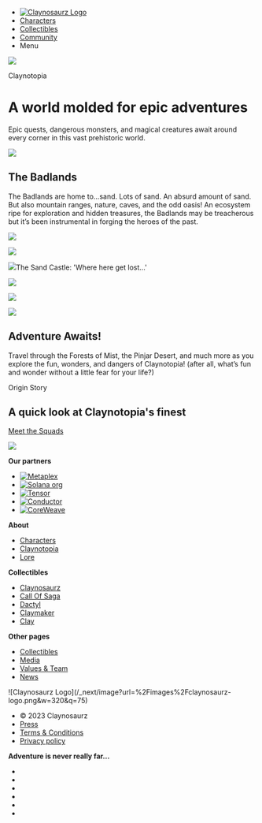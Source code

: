   * [![Claynosaurz Logo](/_next/image?url=%2Fimages%2Fclaynosaurz-logo.png&w=640&q=75)](/)
  * [Characters](/characters)
  * [Collectibles](/collectibles)
  * [Community](/community)
  * Menu

![](/_next/image?url=https%3A%2F%2Fcdn.sanity.io%2Fimages%2F6ddd42dj%2Fproduction%2F9c0a44819c15913bd5c4d54f24e49826076ee41c-3000x1563.jpg%3Frect%3D111%2C0%2C2779%2C1563%26w%3D1920%26h%3D1080&w=2048&q=75)

Claynotopia

# A world molded for epic adventures

Epic quests, dangerous monsters, and magical creatures await around every
corner in this vast prehistoric world.

![](/_next/image?url=https%3A%2F%2Fcdn.sanity.io%2Fimages%2F6ddd42dj%2Fproduction%2F708c27b64b5484158a9d08435e4839998cd29786-2000x1248.jpg%3Fw%3D2000%26h%3D1248&w=2048&q=75)

## The Badlands

The Badlands are home to…sand. Lots of sand. An absurd amount of sand. But
also mountain ranges, nature, caves, and the odd oasis! An ecosystem ripe for
exploration and hidden treasures, the Badlands may be treacherous but it’s
been instrumental in forging the heroes of the past.

![](/_next/image?url=https%3A%2F%2Fcdn.sanity.io%2Fimages%2F6ddd42dj%2Fproduction%2Fb4fafd37c0c0d2c2e04f0451ce81a3b5101de157-960x384.jpg%3Fw%3D960%26h%3D384&w=1920&q=75)[](https://cdn.sanity.io/images/6ddd42dj/production/b4fafd37c0c0d2c2e04f0451ce81a3b5101de157-960x384.jpg?dl=clayno_badlands_trice_cave_small.jpg
"Download image")

![](/_next/image?url=https%3A%2F%2Fcdn.sanity.io%2Fimages%2F6ddd42dj%2Fproduction%2F66791c70b87e1f5893dfb3d55891c52cc988ba78-960x384.jpg%3Fw%3D960%26h%3D384&w=1920&q=75)[](https://cdn.sanity.io/images/6ddd42dj/production/66791c70b87e1f5893dfb3d55891c52cc988ba78-960x384.jpg?dl=clayno_badlands_ancient_small.jpg
"Download image")

![](/_next/image?url=https%3A%2F%2Fcdn.sanity.io%2Fimages%2F6ddd42dj%2Fproduction%2F7725ad1135c7d3be7a11efc7d6034ee8161f7489-960x384.jpg%3Fw%3D960%26h%3D384&w=1920&q=75)The
Sand Castle: 'Where here get
lost...'[](https://cdn.sanity.io/images/6ddd42dj/production/7725ad1135c7d3be7a11efc7d6034ee8161f7489-960x384.jpg?dl=clayno_badlands_sand_castle_small.jpg
"Download image")

![](/_next/image?url=https%3A%2F%2Fcdn.sanity.io%2Fimages%2F6ddd42dj%2Fproduction%2Fed01f50f93a18325bf3ccdc8639fe8e9cd911e4a-960x384.jpg%3Fw%3D960%26h%3D384&w=1920&q=75)[](https://cdn.sanity.io/images/6ddd42dj/production/ed01f50f93a18325bf3ccdc8639fe8e9cd911e4a-960x384.jpg?dl=clayno_badlands_pyramid_small.jpg
"Download image")

![](/_next/image?url=https%3A%2F%2Fcdn.sanity.io%2Fimages%2F6ddd42dj%2Fproduction%2F8c0220adc586b63228112c5c179073dd86d2a6a1-960x384.jpg%3Fw%3D960%26h%3D384&w=1920&q=75)[](https://cdn.sanity.io/images/6ddd42dj/production/8c0220adc586b63228112c5c179073dd86d2a6a1-960x384.jpg?dl=clayno_badlands_dactyl_small.jpg
"Download image")

![](/_next/image?url=https%3A%2F%2Fcdn.sanity.io%2Fimages%2F6ddd42dj%2Fproduction%2F1a75c0df42ab70b3c280cf47fa0e30a173d16df0-960x384.jpg%3Fw%3D960%26h%3D384&w=1920&q=75)[](https://cdn.sanity.io/images/6ddd42dj/production/1a75c0df42ab70b3c280cf47fa0e30a173d16df0-960x384.jpg?dl=clayno_badlands_shelter_small.jpg
"Download image")

## Adventure Awaits!

Travel through the Forests of Mist, the Pinjar Desert, and much more as you
explore the fun, wonders, and dangers of Claynotopia! (after all, what’s fun
and wonder without a little fear for your life?)

Origin Story

## A quick look at Claynotopia's finest

[Meet the Squads](/characters)

![](/_next/image?url=https%3A%2F%2Fcdn.sanity.io%2Fimages%2F6ddd42dj%2Fproduction%2F612e2937c9e74d7e08bd55428e3da697db7287e8-1920x1080.png%3Frect%3D0%2C60%2C1920%2C960%26w%3D2000%26h%3D1000&w=2048&q=75)

**Our partners**

  * [![Metaplex](/_next/image?url=https%3A%2F%2Fcdn.sanity.io%2Fimages%2F6ddd42dj%2Fproduction%2Fe96b2e29713066eb07ee829abc60187908282f6c-514x48.svg%3Frect%3D161%2C0%2C192%2C48%26w%3D200%26h%3D50&w=400&q=75)](https://www.metaplex.com)
  * [![Solana org](/_next/image?url=https%3A%2F%2Fcdn.sanity.io%2Fimages%2F6ddd42dj%2Fproduction%2F4cd65b73b5fea76180d8d19bd5b4288ef41d562a-372x61.svg%3Frect%3D64%2C0%2C244%2C61%26w%3D200%26h%3D50&w=400&q=75)](https://www.solana.org)
  * [![Tensor](/_next/image?url=https%3A%2F%2Fcdn.sanity.io%2Fimages%2F6ddd42dj%2Fproduction%2Fc81421bc08c270fa07dd946e7acbe67ea9adef7a-4421x992.svg%3Frect%3D227%2C0%2C3968%2C992%26w%3D200%26h%3D50&w=400&q=75)](https://tensor.trade)
  * [![Conductor](/_next/image?url=https%3A%2F%2Fcdn.sanity.io%2Fimages%2F6ddd42dj%2Fproduction%2F0d841ce112bd359580f074ae104cd2db0bb5ae52-726x454.svg%3Frect%3D0%2C136%2C726%2C182%26w%3D200%26h%3D50&w=400&q=75)](https://www.conductortech.com/coreweave)
  * [![CoreWeave](/_next/image?url=https%3A%2F%2Fcdn.sanity.io%2Fimages%2F6ddd42dj%2Fproduction%2F59c99e0266a43add08e3640627df28afdee7f6b7-4578x619.svg%3Frect%3D1051%2C0%2C2476%2C619%26w%3D200%26h%3D50&w=400&q=75)](https://www.coreweave.com/)

**About**

  * [ Characters](/characters)
  * [Claynotopia](/claynotopia)
  * [Lore](/lore)

**Collectibles**

  * [ Claynosaurz](/collectibles/claynosaurz)
  * [Call Of Saga](/collectibles/call-of-saga)
  * [Dactyl](/collectibles/dactyl)
  * [Claymaker](/collectibles/claymaker)
  * [Clay](/collectibles/clay)

**Other pages**

  * [ Collectibles](/collectibles)
  * [Media](/media)
  * [Values & Team](/team)
  * [News](/news)

![Claynosaurz Logo](/_next/image?url=%2Fimages%2Fclaynosaurz-
logo.png&w=320&q=75)

  * © 2023 Claynosaurz
  * [Press](/press)
  * [Terms & Conditions](/terms-and-conditions)
  * [Privacy policy](/privacy-policy)

**Adventure is never really far...**

  * [](https://x.com/claynosaurz "twitter")
  * [](https://www.instagram.com/claynosaurz/ "instagram")
  * [](https://discord.gg/claynosaurz "discord")
  * [](https://www.youtube.com/@Claynosaurz_Official "youtube")
  * [](https://www.tiktok.com/@claynosaurz "tiktok")
  * [](https://www.linkedin.com/company/claynosaurz "linkedin")


